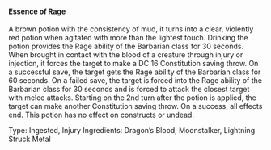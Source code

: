 #### Essence of Rage
A brown potion with the consistency of mud, it turns into a clear, violently red potion when agitated with more than the lightest touch.
Drinking the potion provides the Rage ability of the Barbarian class for 30 seconds. When brought in contact with the blood of a creature through injury or injection, it forces the target to make a DC 16 Constitution saving throw. On a successful save, the target gets the Rage ability of the Barbarian class for 60 seconds. On a failed save, the target is forced into the Rage ability of the Barbarian class for 30 seconds and is forced to attack the closest target with melee attacks. Starting on the 2nd turn after the potion is applied, the target can make another Constitution saving throw. On a success, all effects end.
This potion has no effect on constructs or undead.

Type: Ingested, Injury
Ingredients: Dragon’s Blood, Moonstalker, Lightning Struck Metal